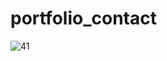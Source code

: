 # portfolio_contact
![41](https://user-images.githubusercontent.com/98634205/177213462-01221c69-384f-4797-81f5-2144a85dd45d.jpg)
